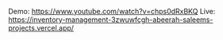Demo: https://www.youtube.com/watch?v=chps0dRxBKQ
Live: https://inventory-management-3zwuwfcgh-abeerah-saleems-projects.vercel.app/
